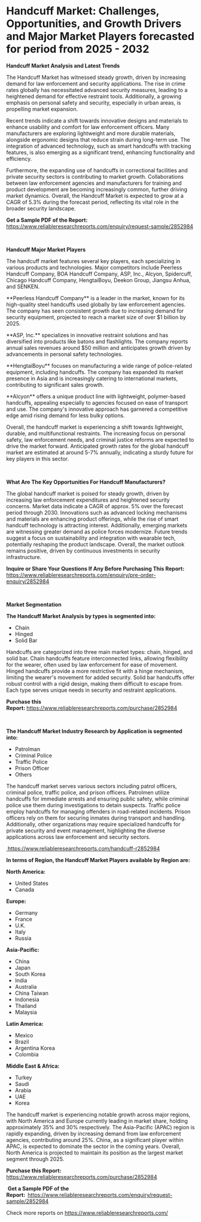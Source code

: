 <p><h1>Handcuff Market: Challenges, Opportunities, and Growth Drivers and Major Market Players forecasted for period from 2025 - 2032</h1></p><p><strong>Handcuff Market Analysis and Latest Trends</strong></p>
<p><p>The Handcuff Market has witnessed steady growth, driven by increasing demand for law enforcement and security applications. The rise in crime rates globally has necessitated advanced security measures, leading to a heightened demand for effective restraint tools. Additionally, a growing emphasis on personal safety and security, especially in urban areas, is propelling market expansion.</p><p>Recent trends indicate a shift towards innovative designs and materials to enhance usability and comfort for law enforcement officers. Many manufacturers are exploring lightweight and more durable materials, alongside ergonomic designs that reduce strain during long-term use. The integration of advanced technology, such as smart handcuffs with tracking features, is also emerging as a significant trend, enhancing functionality and efficiency.</p><p>Furthermore, the expanding use of handcuffs in correctional facilities and private security sectors is contributing to market growth. Collaborations between law enforcement agencies and manufacturers for training and product development are becoming increasingly common, further driving market dynamics. Overall, the Handcuff Market is expected to grow at a CAGR of 5.3% during the forecast period, reflecting its vital role in the broader security landscape.</p></p>
<p><strong>Get a Sample PDF of the Report:&nbsp;</strong> <a href="https://www.reliableresearchreports.com/enquiry/request-sample/2852984?utm_campaign=2477&utm_medium=2&utm_source=Github&utm_content=ia&utm_term=11032025&utm_id=handcuff">https://www.reliableresearchreports.com/enquiry/request-sample/2852984</a></p>
<p>&nbsp;</p>
<p><strong>Handcuff Major Market Players</strong></p>
<p><p>The handcuff market features several key players, each specializing in various products and technologies. Major competitors include Peerless Handcuff Company, BOA Handcuff Company, ASP, Inc., Alcyon, Spidercuff, Chicago Handcuff Company, HengtaiBoyu, Deekon Group, Jiangsu Anhua, and SENKEN.</p><p>**Peerless Handcuff Company** is a leader in the market, known for its high-quality steel handcuffs used globally by law enforcement agencies. The company has seen consistent growth due to increasing demand for security equipment, projected to reach a market size of over $1 billion by 2025. </p><p>**ASP, Inc.** specializes in innovative restraint solutions and has diversified into products like batons and flashlights. The company reports annual sales revenues around $50 million and anticipates growth driven by advancements in personal safety technologies.</p><p>**HengtaiBoyu** focuses on manufacturing a wide range of police-related equipment, including handcuffs. The company has expanded its market presence in Asia and is increasingly catering to international markets, contributing to significant sales growth. </p><p>**Alcyon** offers a unique product line with lightweight, polymer-based handcuffs, appealing especially to agencies focused on ease of transport and use. The company's innovative approach has garnered a competitive edge amid rising demand for less bulky options.</p><p>Overall, the handcuff market is experiencing a shift towards lightweight, durable, and multifunctional restraints. The increasing focus on personal safety, law enforcement needs, and criminal justice reforms are expected to drive the market forward. Anticipated growth rates for the global handcuff market are estimated at around 5-7% annually, indicating a sturdy future for key players in this sector.</p></p>
<p>&nbsp;</p>
<p><strong>What Are The Key Opportunities For Handcuff Manufacturers?</strong></p>
<p><p>The global handcuff market is poised for steady growth, driven by increasing law enforcement expenditures and heightened security concerns. Market data indicate a CAGR of approx. 5% over the forecast period through 2030. Innovations such as advanced locking mechanisms and materials are enhancing product offerings, while the rise of smart handcuff technology is attracting interest. Additionally, emerging markets are witnessing greater demand as police forces modernize. Future trends suggest a focus on sustainability and integration with wearable tech, potentially reshaping the product landscape. Overall, the market outlook remains positive, driven by continuous investments in security infrastructure.</p></p>
<p><strong>Inquire or Share Your Questions If Any Before Purchasing This Report:</strong> <a href="https://www.reliableresearchreports.com/enquiry/pre-order-enquiry/2852984?utm_campaign=2477&utm_medium=2&utm_source=Github&utm_content=ia&utm_term=11032025&utm_id=handcuff">https://www.reliableresearchreports.com/enquiry/pre-order-enquiry/2852984</a></p>
<p>&nbsp;</p>
<p><strong>Market Segmentation</strong></p>
<p><strong>The Handcuff Market Analysis by types is segmented into:</strong></p>
<p><ul><li>Chain</li><li>Hinged</li><li>Solid Bar</li></ul></p>
<p><p>Handcuffs are categorized into three main market types: chain, hinged, and solid bar. Chain handcuffs feature interconnected links, allowing flexibility for the wearer, often used by law enforcement for ease of movement. Hinged handcuffs provide a more restrictive fit with a hinge mechanism, limiting the wearer's movement for added security. Solid bar handcuffs offer robust control with a rigid design, making them difficult to escape from. Each type serves unique needs in security and restraint applications.</p></p>
<p><strong>Purchase this Report:&nbsp;</strong><a href="https://www.reliableresearchreports.com/purchase/2852984?utm_campaign=2477&utm_medium=2&utm_source=Github&utm_content=ia&utm_term=11032025&utm_id=handcuff">https://www.reliableresearchreports.com/purchase/2852984</a></p>
<p>&nbsp;</p>
<p><strong>The Handcuff Market Industry Research by Application is segmented into:</strong></p>
<p><ul><li>Patrolman</li><li>Criminal Police</li><li>Traffic Police</li><li>Prison Officer</li><li>Others</li></ul></p>
<p><p>The handcuff market serves various sectors including patrol officers, criminal police, traffic police, and prison officers. Patrolmen utilize handcuffs for immediate arrests and ensuring public safety, while criminal police use them during investigations to detain suspects. Traffic police employ handcuffs for managing offenders in road-related incidents. Prison officers rely on them for securing inmates during transport and handling. Additionally, other organizations may require specialized handcuffs for private security and event management, highlighting the diverse applications across law enforcement and security sectors.</p></p>
<p><a href="https://www.reliableresearchreports.com/handcuff-r2852984?utm_campaign=2477&utm_medium=2&utm_source=Github&utm_content=ia&utm_term=11032025&utm_id=handcuff">&nbsp;https://www.reliableresearchreports.com/handcuff-r2852984</a></p>
<p><strong>In terms of Region, the Handcuff Market Players available by Region are:</strong></p>
<p>
    <p> <strong> North America: </strong>
        <ul>
            <li>United States</li>
            <li>Canada</li>
        </ul>
        </p> 
    <p> <strong> Europe: </strong>
        <ul>
            <li>Germany</li>
            <li>France</li>
            <li>U.K.</li>
            <li>Italy</li>
            <li>Russia</li>
        </ul>
        </p> 
    <p> <strong> Asia-Pacific: </strong>
        <ul>
            <li>China</li>
            <li>Japan</li>
            <li>South Korea</li>
            <li>India</li>
            <li>Australia</li>
            <li>China Taiwan</li>
            <li>Indonesia</li>
            <li>Thailand</li>
            <li>Malaysia</li>
        </ul>
        </p> 
    <p> <strong> Latin America: </strong>
        <ul>
            <li>Mexico</li>
            <li>Brazil</li>
            <li>Argentina Korea</li>
            <li>Colombia</li>
        </ul>
        </p> 
    <p> <strong> Middle East & Africa: </strong>
        <ul>
            <li>Turkey</li>
            <li>Saudi</li>
            <li>Arabia</li>
            <li>UAE</li>
            <li>Korea</li>
        </ul>
    </p>
    </p>
<p><p>The handcuff market is experiencing notable growth across major regions, with North America and Europe currently leading in market share, holding approximately 35% and 30% respectively. The Asia-Pacific (APAC) region is rapidly expanding, driven by increasing demand from law enforcement agencies, contributing around 25%. China, as a significant player within APAC, is expected to dominate the sector in the coming years. Overall, North America is projected to maintain its position as the largest market segment through 2025.</p></p>
<p><strong>Purchase this Report: </strong><a href="https://www.reliableresearchreports.com/purchase/2852984?utm_campaign=2477&utm_medium=2&utm_source=Github&utm_content=ia&utm_term=11032025&utm_id=handcuff">https://www.reliableresearchreports.com/purchase/2852984</a></p>
<p>&nbsp;<strong>Get a Sample PDF of the Report:&nbsp;&nbsp;</strong><a href="https://www.reliableresearchreports.com/enquiry/request-sample/2852984?utm_campaign=2477&utm_medium=2&utm_source=Github&utm_content=ia&utm_term=11032025&utm_id=handcuff">https://www.reliableresearchreports.com/enquiry/request-sample/2852984</a></p>
<p><strong></strong></p>
<p>Check more reports on <a href="https://www.reliableresearchreports.com/?utm_campaign=2477&utm_medium=2&utm_source=Github&utm_content=ia&utm_term=11032025&utm_id=handcuff">https://www.reliableresearchreports.com/</a></p>